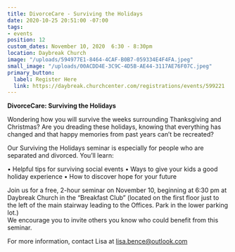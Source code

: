 ```yaml
---
title: DivorceCare - Surviving the Holidays
date: 2020-10-25 20:51:00 -07:00
tags:
- events
position: 12
custom_dates: November 10, 2020  6:30 - 8:30pm
location: Daybreak Church
image: "/uploads/594977E1-8464-4CAF-B0B7-059334E4F4FA.jpeg"
small_image: "/uploads/00ACDD4E-3C9C-4D5B-AE44-3117AE76F07C.jpeg"
primary_button:
  label: Register Here
  link: https://daybreak.churchcenter.com/registrations/events/599221
---
```


**DivorceCare: Surviving the Holidays**

Wondering how you will survive the weeks surrounding Thanksgiving and Christmas? Are you dreading these holidays, knowing that everything has changed and that happy memories from past years can’t be recreated?

Our Surviving the Holidays seminar is especially for people who are separated and divorced. 
You’ll learn:

•	Helpful tips for surviving social events
•	Ways to give your kids a good holiday experience
•	How to discover hope for your future

Join us for a free, 2-hour seminar on November 10, beginning at 6:30 pm at Daybreak Church in the “Breakfast Club” (located on the first floor just to the left of the main stairway leading to the Offices. Park in the lower parking lot.)  
We encourage you to invite others you know who could benefit from this seminar.

For more information, contact Lisa at lisa.bence@outlook.com
